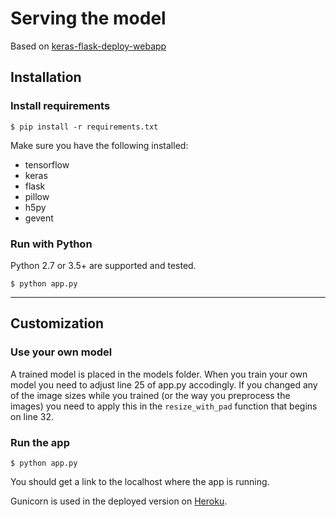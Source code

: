 # Serving the model
Based on [keras-flask-deploy-webapp](https://github.com/mtobeiyf/keras-flask-deploy-webapp)

## Installation

### Install requirements

```shell
$ pip install -r requirements.txt
```

Make sure you have the following installed:
- tensorflow
- keras
- flask
- pillow
- h5py
- gevent

### Run with Python

Python 2.7 or 3.5+ are supported and tested.

```shell
$ python app.py
```

------------------

## Customization

### Use your own model

A trained model is placed in the models folder. When you train your own model you need to adjust line 25 of app.py accodingly. If you changed any of the image sizes while you trained (or the way you preprocess the images) you need to apply this in the `resize_with_pad` function that begins on line 32.

### Run the app

```
$ python app.py
```

You should get a link to the localhost where the app is running.

Gunicorn is used in the deployed version on [Heroku](https://webshop-checker-api.herokuapp.com/).

